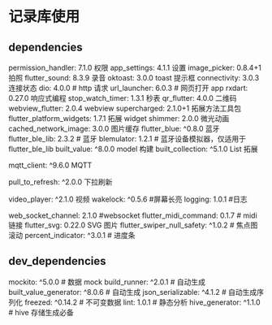 # 记录库使用

## dependencies

permission_handler: 7.1.0 权限
app_settings: 4.1.1 设置
image_picker: 0.8.4+1 拍照
flutter_sound: 8.3.9 录音
oktoast: 3.0.0 toast 提示框
connectivity: 3.0.3 连接状态
dio: 4.0.0 # http 请求
url_launcher: 6.0.3 # 网页打开 app
rxdart: 0.27.0 响应式编程
stop_watch_timer: 1.3.1 秒表
qr_flutter: 4.0.0 二维码
webview_flutter: 2.0.4 webview
supercharged: 2.1.0+1 拓展方法工具包
flutter_platform_widgets: 1.7.1 拓展 widget
shimmer: 2.0.0 微光动画
cached_network_image: 3.0.0 图片缓存
flutter_blue: ^0.8.0 蓝牙
flutter_ble_lib: 2.3.2 # 蓝牙
blemulator: 1.2.1 # 蓝牙设备模拟器，仅适用于 flutter_ble_lib
built_value: ^8.0.0 model 构建
built_collection: ^5.1.0 List 拓展

mqtt_client: ^9.6.0 MQTT

pull_to_refresh: ^2.0.0 下拉刷新

video_player: ^2.1.0 视频
wakelock: ^0.5.6 #屏幕长亮
logging: 1.0.1 #日志

web_socket_channel: 2.1.0 #websocket
flutter_midi_command: 0.1.7 # midi 链接
flutter_svg: 0.22.0 SVG 图片
flutter_swiper_null_safety: ^1.0.2 # 焦点图滚动
percent_indicator: ^3.0.1 # 进度条

## dev_dependencies

mockito: ^5.0.0 # 数据 mock
build_runner: ^2.0.1 # 自动生成
built_value_generator: ^8.0.6 # 自动生成
json_serializable: ^4.1.2 # 自动生成序列化
freezed: ^0.14.2 # 不可变数据
lint: 1.0.1 # 静态分析
hive_generator: ^1.1.0 # hive 存储生成必备
